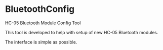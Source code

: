 # BluetoothConfig
HC-05 Bluetooth Module Config Tool

This tool is developed to help with setup of new HC-05 Bluetooth modules.

The interface is simple as possible.
